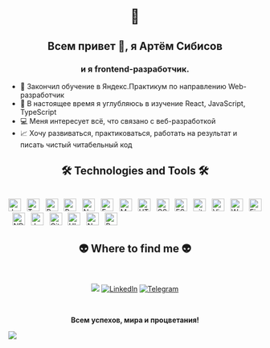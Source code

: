 <h1 align="center" >🖖</h1>
<h2 align="center">Всем привет 👋, я Артём Сибисов</h2>
<h3 align="center">и я frontend-разработчик.</h3>

<!--<h2 align="center">Hi there 👋, I'm Artem Sibisov </h2>-->
<!--<h3 align="center">a frontend developer.</h3>-->

<!-- ЗДЕСЬ КЛАССНОЕ ОФОРМЛЕНИЕ, классное сочетнаие приветсвиенного фона и цвета текста, взять на заметку https://github.com/TinaevNK -->

<!--Live long and prosper
Успехов, мира и процветания!

https://github.com/Auqpiro  -скилы
https://github.com/evgeniyworkbel  -скилы
https://github.com/angemariya/angemariya/blob/main/README.md - профиль просмотр счетчик
https://github.com/VladVlad1238 - профиль просмотр счетчик и немного описания

https://github.com/FullStackDev890306  - крутой дядька с Австралии 
https://github.com/jackbereson#      - с Британии
https://github.com/codemaster05330   - тоже гуд
https://github.com/dmatsanganis - молодой паренек с хорошим оформлением

Hey all 👋 I'm Artem, and I create all kinds of frontend magic.  - слева в описании у Полины, наподобие
🌱 Ищу компанию, в которой можно создавать что-то полезное и важное для людей.
✍🏻 Хочу писать чистый читабельный код
💻I'm interested in everything related to web-development.
🤝I want to work in a friendly team.
📄I strive to learn new frameworks.
📈Development, practice and work for the result.
👨‍💻 I want to create high-quality websites that help people solve their tasks.
⚡ I am looking for a strong and friendly team for these tasks 🧠
- 📫 How to reach me: [777artsib@gmail.com](mailto:777artsib@gmail.com)
- 🌱 I’m currently learning React, JavaScript, TypeScript.
✨ Активно развиваюсь в своей профессии. Ищу интересные проекты для стажировки и получения новых знаний.

https://github.com/orgs/doka-guide/followers  - продолжить ознакамливаться как то делает описание своей страницы
-->


- 🚀 Закончил обучение в Яндекс.Практикум по направлению Web-разработчик
- 🌱 В настоящее время я углубляюсь в изучение React, JavaScript, TypeScript
- 💻 Меня интересует всё, что связано с веб-разработкой
- 📈 Хочу развиваться, практиковаться, работать на результат и писать чистый читабельный код
<!--- ✍🏻 Хочу писать чистый читабельный код-->
<!-- - 🤝 Хочу работать в дружной команде -->


  <h2 align="center">🛠 Technologies and Tools 🛠</h2>
  <br>
  <!-- https://simpleicons.org/ -->
 <span><img src="https://img.shields.io/badge/JavaScript-282C34?logo=javascript&logoColor=F7DF1E" alt="JavaScript logo" title="JavaScript" height="25" /></span>
&nbsp;
<span><img src="https://img.shields.io/badge/TypeScript-282C34?logo=typescript&logoColor=3178C6" alt="TypeScript logo" title="TypeScript" height="25" /></span>
&nbsp;
<span><img src="https://img.shields.io/badge/ReactJS-282C34?logo=react&logoColor=61DAFB" alt="ReactJS logo" title="ReactJS" height="25" /></span>
&nbsp;
<span><img src="https://img.shields.io/badge/Redux-282C34?logo=redux&logoColor=764ABC" alt="Redux logo" title="Redux" height="25" /></span>
<!--&nbsp;
<span><img src="https://img.shields.io/badge/Vue.js-282C34?logo=vue.js&logoColor=4FC08D" alt="Vue.js logo" title="Vue.js" height="25" /></span>
&nbsp;
<span><img src="https://img.shields.io/badge/Nuxt.js-282C34?logo=nuxt.js&logoColor=4FC08D" alt="Nuxt.js logo" title="Nuxt.js" height="25" /></span>-->
&nbsp;
<span><img src="https://img.shields.io/badge/Node.js-282C34?logo=node.js&logoColor=00F200" alt="Node.js logo" title="Node.js" height="25" /></span>
&nbsp;
<span><img src="https://img.shields.io/badge/Express-282C34?logo=express&logoColor=FFFFFF" alt="Express.js logo" title="Express.js" height="25" /></span>
&nbsp;
<span><img src="https://img.shields.io/badge/MongoDB-282C34?logo=mongodb&logoColor=47A248" alt="MongoDB logo" title="MongoDB" height="25" /></span>
<!--&nbsp;
<span><img src="https://img.shields.io/badge/Tailwind%20CSS-282C34?logo=tailwind-css&logoColor=38B2AC" alt="TailwindCSS logo" title="TailwindCSS" height="25" /></span>
&nbsp;
<span><img src="https://img.shields.io/badge/Three.js-282C34?logo=three.js&logoColor=FFFFFF" alt="Three.js logo" title="Three.js" height="25" /></span>-->
&nbsp;
<span><img src="https://img.shields.io/badge/HTML5-282C34?logo=html5&logoColor=E34F26" alt="HTML5 logo" title="HTML5" height="25" /></span>
&nbsp;
<span><img src="https://img.shields.io/badge/CSS3-282C34?logo=css3&logoColor=1572B6" alt="CSS3 logo" title="CSS3" height="25" /></span>
<!--&nbsp;
<span><img src="https://img.shields.io/badge/Sass-282C34?logo=sass&logoColor=CC6699" alt="SASS logo" title="SASS" height="25" /></span>-->
<!--&nbsp;
<span><img src="https://img.shields.io/badge/Bootstrap-282C34?logo=bootstrap&logoColor=7952B3" alt="Bootstrap logo" title="Bootstrap" height="25" /></span>-->
&nbsp;
<span><img src="https://img.shields.io/badge/ESLint-282C34?logo=eslint&logoColor=4B32C3" alt="ESLint logo" title="ESLint" height="25" /></span>
&nbsp;
<span><img src="https://img.shields.io/badge/git-282C34?logo=git&logoColor=F05032" alt="git logo" title="git" height="25" /></span>
&nbsp;
<span><img src="https://img.shields.io/badge/VS%20Code-282C34?logo=visual-studio-code&logoColor=007ACC" alt="Visual Studio Code logo" title="Visual Studio Code" height="25" /></span>
<!--&nbsp;
<span><img src="https://img.shields.io/badge/Firebase-282C34?logo=firebase&logoColor=FFCA28" alt="Firebase logo" title="Firebase" height="25" /></span>
&nbsp;
<span><img src="https://img.shields.io/badge/WordPress-282C34?logo=wordPress&logoColor=21759B" alt="WordPress logo" title="WordPress" height="25" /></span>
&nbsp;-->
&nbsp;
<span><img src="https://img.shields.io/badge/Webpack-282C34?style=flat&logo=webpack" alt="Webpack logo" title="Webpack" height="25" /></span>
&nbsp;
<span><img src="https://img.shields.io/badge/Figma-282C34?style=flat&logo=figma" alt="Figma logo" title="Figma" height="25" /></span>
&nbsp;
<span><img src="https://img.shields.io/badge/NPM-282C34?style=flat&logo=npm" alt="NPM logo" title="NPM" height="25" /></span>
&nbsp;
<span><img src="https://img.shields.io/badge/Jest-282C34?style=flat&logo=jest" alt="Jest logo" title="Jest" height="25" /></span>
&nbsp;
<span><img src="https://img.shields.io/badge/Github-282C34?style=flat&logo=github" alt="Github logo" title="Github" height="25" /></span>
&nbsp;
<span><img src="https://img.shields.io/badge/Ubuntu-282C34?style=flat&logo=ubuntu" alt="Ubuntu logo" title="Ubuntu" height="25" /></span>
&nbsp;
<span><img src="https://img.shields.io/badge/Nginx-282C34?style=flat&logo=Nginx" alt="Nginx logo" title="Nginx" height="25" /></span>
&nbsp;
<span><img src="https://img.shields.io/badge/Postman-282C34?style=flat&logo=postman" alt="Postman logo" title="Postman" height="25" /></span>
&nbsp;

<br>

<h2 align="center">👽 Where to find me 👽</h2>
<br>
<!-- https://icons8.com - ранее брал здесь
 <a href="https://instagram.com/artem-sibisov" target="_blank">
    <img src="https://img.icons8.com/bubbles/100/000000/instagram.png" alt="artem-sibisov-instagram" />
  </a> 
-->

<div align="center">

<a href="mailto:777artsib@gmail.com"><img src="https://img.shields.io/badge/Gmail-D14836?style=for-the-badge&logo=gmail&logoColor=white"></a>
[![LinkedIn](https://img.shields.io/badge/LinkedIn-0A66C2.svg?style=for-the-badge&logo=LinkedIn&logoColor=white)](https://www.linkedin.com/in/artem-sibisov/)
[![Telegram](https://img.shields.io/badge/-Telegram-0088cc?style=for-the-badge&logo=Telegram&logoColor=white)](https://t.me/artem_sibisov)

</div>
<br>
<p align="center"><strong>Всем успехов, мира и процветания! <strong></p>





<!--
**Sibisov-Artem/Sibisov-Artem** is a ✨ _special_ ✨ repository because its `README.md` (this file) appears on your GitHub profile.

Here are some ideas to get you started:

- 🔭 I’m currently working on ...
- 🌱 I’m currently learning ...
- 👯 I’m looking to collaborate on ...
- 🤔 I’m looking for help with ...
- 💬 Ask me about ...
- 📫 How to reach me: ...
- 😄 Pronouns: ...
- ⚡ Fun fact: ...
-->
![](https://komarev.com/ghpvc/?username=Sibisov-Artem)
